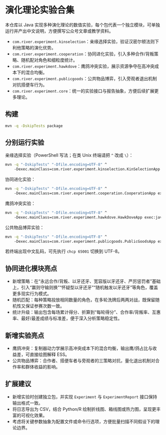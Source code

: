 # 演化理论实验合集

本仓库以 Java 实现多种演化理论的数值实验，每个包代表一个独立模块，可单独运行并产出中文说明，方便撰写公众号文章或教学资料。

- `com.river.experiment.kinselection`：亲缘选择实验，验证汉密尔顿法则下利他策略的演化优势。
- `com.river.experiment.cooperation`：协同进化实验，引入多种合作/背叛策略、随机配对角色和细粒度统计。
- `com.river.experiment.hawkdove`：鹰鸽冲突实验，展示资源争夺在高冲突成本下的混合均衡。
- `com.river.experiment.publicgoods`：公共物品博弈，引入旁观者退出机制对抗搭便车行为。
- `com.river.experiment.core`：统一的实验接口与报告抽象，方便后续扩展更多理论。

## 构建

```bash
mvn -q -DskipTests package
```

## 分别运行实验

亲缘选择实验（PowerShell 写法；在类 Unix 终端请把 `^` 改成 `\`）：

```bash
mvn -q "-DskipTests" "-Dfile.encoding=UTF-8" ^
    -Dexec.mainClass=com.river.experiment.kinselection.KinSelectionApp exec:java
```

协同进化实验：

```bash
mvn -q "-DskipTests" "-Dfile.encoding=UTF-8" ^
    -Dexec.mainClass=com.river.experiment.cooperation.CooperationApp exec:java
```

鹰鸽冲突实验：

```bash
mvn -q "-DskipTests" "-Dfile.encoding=UTF-8" ^
    -Dexec.mainClass=com.river.experiment.hawkdove.HawkDoveApp exec:java
```

公共物品博弈实验：

```bash
mvn -q "-DskipTests" "-Dfile.encoding=UTF-8" ^
    -Dexec.mainClass=com.river.experiment.publicgoods.PublicGoodsApp exec:java
```

若终端出现中文乱码，可先执行 `chcp 65001` 切换到 UTF-8。

## 协同进化模块亮点

- 新增策略：在“永远合作/背叛、以牙还牙、宽容版以牙还牙、严厉惩罚者”基础上，引入“赢则守输则换”“怀疑型以牙还牙”“随机触发以牙还牙”等角色，覆盖更多现实行为模式。
- 随机匹配：每种策略投放相同数量的角色，在多轮洗牌后两两对战，既保留随机性又保证参赛次数一致。
- 统计升级：输出包含每场累计得分、折算到“每轮得分”、合作率/背叛率、互惠率、最好/最差成绩与标准差，便于深入分析策略稳定性。

## 新增实验亮点

- 鹰鸽冲突：复制器动力学展示高冲突成本下的混合均衡，输出鹰/鸽占比与收益差，可直接绘图解释 ESS。
- 公共物品博弈：合作者、搭便车者与旁观者的三策略对抗，量化退出机制对合作率和群体收益的影响。

## 扩展建议

- 新增实验时创建独立包，并实现 `Experiment` 与 `ExperimentReport` 接口保持输出格式一致。
- 将日志导出为 CSV，结合 Python/R 绘制折线图、箱线图或热力图，呈现更丰富的可视化效果。
- 考虑将关键参数抽象为配置文件或命令行选项，方便批量扫描不同假设下的理论边界。
